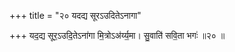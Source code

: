 +++
title = "२० यदद्य सूरऽउदितेऽनागा"

+++
यद॒द्य सूर॒ऽउदि॒तेऽना॑गा मि॒त्रोऽअ॑र्य्य॒मा। सु॒वाति॑ सवि॒ता भगः॑ ॥२० ॥